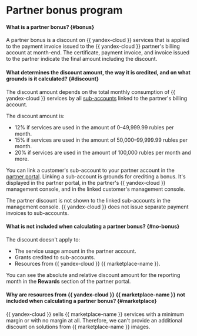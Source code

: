 # Partner bonus program

#### What is a partner bonus? {#bonus}

A partner bonus is a discount on {{ yandex-cloud }} services that is applied to the payment invoice issued to the {{ yandex-cloud }} partner's billing account at month-end. The certificate, payment invoice, and invoice issued to the partner indicate the final amount including the discount.

#### What determines the discount amount, the way it is credited, and on what grounds is it calculated? {#discount}

The discount amount depends on the total monthly consumption of {{ yandex-cloud }} services by all [sub-accounts](start-grant.md#sub-account) linked to the partner's billing account.

The discount amount is:

* 12% if services are used in the amount of 0–49,999.99 rubles per month.
* 15% if services are used in the amount of 50,000–99,999.99 rubles per month.
* 20% if services are used in the amount of 100,000 rubles per month and more.

You can link a customer's sub-account to your partner account in the [partner portal](https://partners.cloud.yandex.ru/). Linking a sub-account is grounds for crediting a bonus. It's displayed in the partner portal, in the partner's {{ yandex-cloud }} management console, and in the linked customer's management console.

The partner discount is not shown to the linked sub-accounts in the management console. {{ yandex-cloud }} does not issue separate payment invoices to sub-accounts.

#### What is not included when calculating a partner bonus? {#no-bonus}

The discount doesn't apply to:

* The service usage amount in the partner account.
* Grants credited to sub-accounts.
* Resources from {{ yandex-cloud }} {{ marketplace-name }}.

You can see the absolute and relative discount amount for the reporting month in the **Rewards** section of the partner portal.

#### Why are resources from {{ yandex-cloud }} {{ marketplace-name }}  not included when calculating a partner bonus? {#marketplace}

{{ yandex-cloud }} sells {{ marketplace-name }} services with a minimum margin or with no margin at all. Therefore, we can't provide an additional discount on solutions from {{ marketplace-name }} images.

